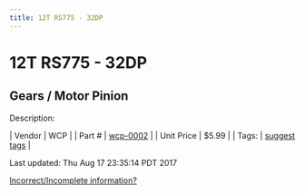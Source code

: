 ```yaml
---
title: 12T RS775 - 32DP
---
```


# 12T RS775 - 32DP
## Gears / Motor Pinion
Description: 	 

| Vendor | WCP | 
| Part # | [wcp-0002](http://www.wcproducts.net/32-dp-gears) | 
| Unit Price | $5.99 | 
| Tags: | [suggest tags](https://docs.google.com/forms/d/e/1FAIpQLSeWyY8v3RgOty-MyWmh9U0iivNYN_molChYyS-0U-o-kOAv_g/viewform) | 

Last updated: Thu Aug 17 23:35:14 PDT 2017

 [Incorrect/Incomplete information?](https://docs.google.com/forms/d/e/1FAIpQLSeWyY8v3RgOty-MyWmh9U0iivNYN_molChYyS-0U-o-kOAv_g/viewform)